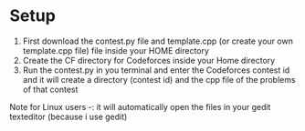 # Setup
1. First download the contest.py file and template.cpp (or create your own template.cpp file) file inside your HOME directory
2. Create the CF directory for Codeforces inside your Home directory
2. Run the contest.py in you terminal and enter the Codeforces contest id and it will create a directory (contest id) and the cpp file of the problems of that contest

Note for Linux users -: it will automatically open the files in your gedit texteditor (because i use gedit)
